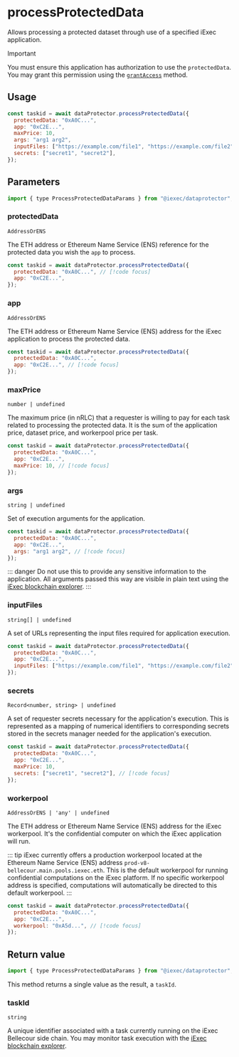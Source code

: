 # processProtectedData

Allows processing a protected dataset through use of a specified iExec application.

> [!IMPORTANT]
> You must ensure this application has authorization to use the `protectedData`. You may grant this permission using the [`grantAccess`](./grantAccess.md) method.

## Usage

```js
const taskid = await dataProtector.processProtectedData({
  protectedData: "0xA0C...",
  app: "0xC2E...",
  maxPrice: 10,
  args: "arg1 arg2",
  inputFiles: ["https://example.com/file1", "https://example.com/file2"],
  secrets: ["secret1", "secret2"],
});
```

## Parameters

```js
import { type ProcessProtectedDataParams } from "@iexec/dataprotector";
```

### protectedData

`AddressOrENS`

The ETH address or Ethereum Name Service (ENS) reference for the protected data you wish the `app` to process.

```js
const taskid = await dataProtector.processProtectedData({
  protectedData: "0xA0C...", // [!code focus]
  app: "0xC2E...",
});
```

### app

`AddressOrENS`

The ETH address or Ethereum Name Service (ENS) address for the iExec application to process the protected data.

```js
const taskid = await dataProtector.processProtectedData({
  protectedData: "0xA0C...",
  app: "0xC2E...", // [!code focus]
});
```

### maxPrice

`number | undefined`

The maximum price (in nRLC) that a requester is willing to pay for each task related to processing the protected data. It is the sum of the application price, dataset price, and workerpool price per task.

```js
const taskid = await dataProtector.processProtectedData({
  protectedData: "0xA0C...",
  app: "0xC2E...",
  maxPrice: 10, // [!code focus]
});
```

### args

`string | undefined`

Set of execution arguments for the application.

```js
const taskid = await dataProtector.processProtectedData({
  protectedData: "0xA0C...",
  app: "0xC2E...",
  args: "arg1 arg2", // [!code focus]
});
```

::: danger
Do not use this to provide any sensitive information to the application. All arguments passed this way are visible in plain text using the [iExec blockchain explorer](https://explorer.iex.ec).
:::

### inputFiles

`string[] | undefined`

A set of URLs representing the input files required for application execution.

```js
const taskid = await dataProtector.processProtectedData({
  protectedData: "0xA0C...",
  app: "0xC2E...",
  inputFiles: ["https://example.com/file1", "https://example.com/file2"], // [!code focus]
});
```

### secrets

`Record<number, string> | undefined`

A set of requester secrets necessary for the application's execution. This is represented as a mapping of numerical identifiers to corresponding secrets stored in the secrets manager needed for the application's execution.

```js
const taskid = await dataProtector.processProtectedData({
  protectedData: "0xA0C...",
  app: "0xC2E...",
  maxPrice: 10,
  secrets: ["secret1", "secret2"], // [!code focus]
});
```

### workerpool

`AddressOrENS | 'any' | undefined`

The ETH address or Ethereum Name Service (ENS) address for the iExec workerpool. It's the confidential computer on which the iExec application will run.

::: tip
iExec currently offers a production workerpool located at the Ethereum Name Service (ENS) address `prod-v8-bellecour.main.pools.iexec.eth`. This is the default workerpool for running confidential computations on the iExec platform. If no specific workerpool address is specified, computations will automatically be directed to this default workerpool.
:::

```js
const taskid = await dataProtector.processProtectedData({
  protectedData: "0xA0C...",
  app: "0xC2E...",
  workerpool: "0xA5d...", // [!code focus]
});
```

## Return value

```js
import { type ProcessProtectedDataParams } from "@iexec/dataprotector";
```

This method returns a single value as the result, a `taskId`.

### taskId

`string`

A unique identifier associated with a task currently running on the iExec Bellecour side chain. You may monitor task execution with the [iExec blockchain explorer](https://explorer.iex.ec).
